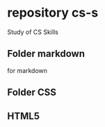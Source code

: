 # repository cs-s #
Study of CS Skills

## Folder markdown ##
for markdown 


## Folder CSS ##

## HTML5 ##
